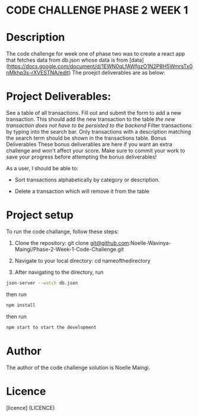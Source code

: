 # CODE CHALLENGE PHASE 2 WEEK 1

# Description

The code challenge for week one of phase two was to create a react app that fetches data from db.json whose data is from [data] (https://docs.google.com/document/d/1EWN0qLfAWfgzO1N2P8H5WmrsTx0nMkhp3s-rXVESTNA/edit) The proejct deliverables are as below: 

# Project Deliverables:

See a table of all transactions.
 Fill out and submit the form to add a new transaction. This should add the new transaction to the table *the new transaction does not have to be persisted to the backend*
Filter transactions by typing into the search bar. Only transactions with a description matching the search term should be shown in the transactions table.
Bonus Deliverables
These bonus deliverables are here if you want an extra challenge and won't affect your score. Make sure to commit your work to save your progress before attempting the bonus deliverables!

As a user, I should be able to:

- Sort transactions alphabetically by category or description.

- Delete a transaction which will remove it from the table

# Project setup

To run the code challange, follow these steps:

1. Clone the repository: git clone git@github.com:Noelle-Wavinya-Maingi/Phase-2-Week-1-Code-Challenge.git

2. Navigate to your local directory: cd nameofthedirectory

3. After navigating to the directory, run 
```sh 
json-server --watch db.json
```
then run
```sh
npm install 
```
then run 
```sh
npm start to start the development
```


# Author
The author of the code challenge solution is Noelle Maingi.

# Licence
[licence] (LICENCE)